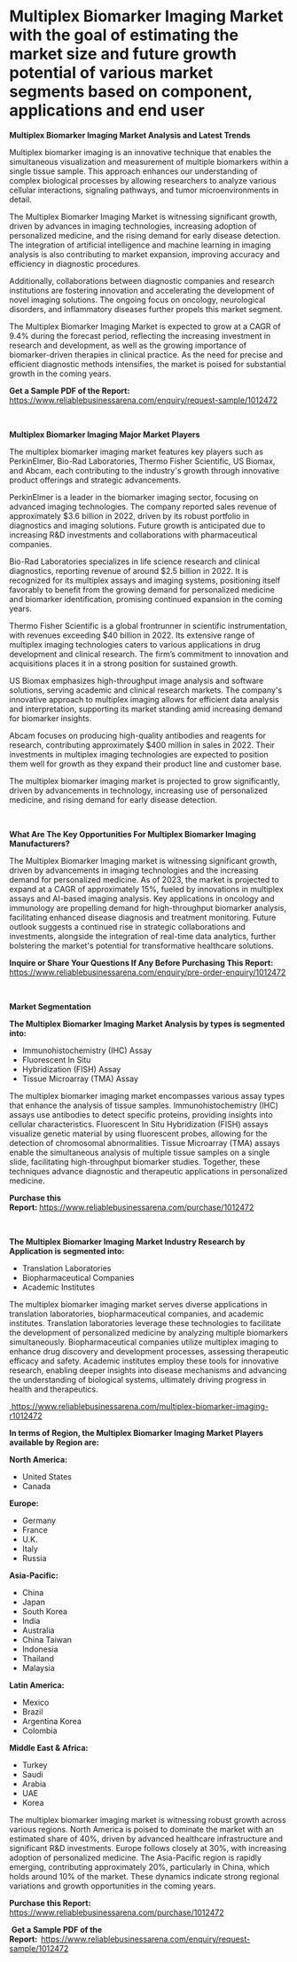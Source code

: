 <p><h1>Multiplex Biomarker Imaging Market with the goal of estimating the market size and future growth potential of various market segments based on component, applications and end user</h1></p><p><strong>Multiplex Biomarker Imaging Market Analysis and Latest Trends</strong></p>
<p><p>Multiplex biomarker imaging is an innovative technique that enables the simultaneous visualization and measurement of multiple biomarkers within a single tissue sample. This approach enhances our understanding of complex biological processes by allowing researchers to analyze various cellular interactions, signaling pathways, and tumor microenvironments in detail. </p><p>The Multiplex Biomarker Imaging Market is witnessing significant growth, driven by advances in imaging technologies, increasing adoption of personalized medicine, and the rising demand for early disease detection. The integration of artificial intelligence and machine learning in imaging analysis is also contributing to market expansion, improving accuracy and efficiency in diagnostic procedures.</p><p>Additionally, collaborations between diagnostic companies and research institutions are fostering innovation and accelerating the development of novel imaging solutions. The ongoing focus on oncology, neurological disorders, and inflammatory diseases further propels this market segment. </p><p>The Multiplex Biomarker Imaging Market is expected to grow at a CAGR of 9.4% during the forecast period, reflecting the increasing investment in research and development, as well as the growing importance of biomarker-driven therapies in clinical practice. As the need for precise and efficient diagnostic methods intensifies, the market is poised for substantial growth in the coming years.</p></p>
<p><strong>Get a Sample PDF of the Report:&nbsp;</strong> <a href="https://www.reliablebusinessarena.com/enquiry/request-sample/1012472?utm_campaign=2632&utm_medium=2&utm_source=Github&utm_content=ia&utm_term=16042025&utm_id=multiplex-biomarker-imaging">https://www.reliablebusinessarena.com/enquiry/request-sample/1012472</a></p>
<p>&nbsp;</p>
<p><strong>Multiplex Biomarker Imaging Major Market Players</strong></p>
<p><p>The multiplex biomarker imaging market features key players such as PerkinElmer, Bio-Rad Laboratories, Thermo Fisher Scientific, US Biomax, and Abcam, each contributing to the industry's growth through innovative product offerings and strategic advancements.</p><p>PerkinElmer is a leader in the biomarker imaging sector, focusing on advanced imaging technologies. The company reported sales revenue of approximately $3.6 billion in 2022, driven by its robust portfolio in diagnostics and imaging solutions. Future growth is anticipated due to increasing R&D investments and collaborations with pharmaceutical companies.</p><p>Bio-Rad Laboratories specializes in life science research and clinical diagnostics, reporting revenue of around $2.5 billion in 2022. It is recognized for its multiplex assays and imaging systems, positioning itself favorably to benefit from the growing demand for personalized medicine and biomarker identification, promising continued expansion in the coming years.</p><p>Thermo Fisher Scientific is a global frontrunner in scientific instrumentation, with revenues exceeding $40 billion in 2022. Its extensive range of multiplex imaging technologies caters to various applications in drug development and clinical research. The firm’s commitment to innovation and acquisitions places it in a strong position for sustained growth.</p><p>US Biomax emphasizes high-throughput image analysis and software solutions, serving academic and clinical research markets. The company's innovative approach to multiplex imaging allows for efficient data analysis and interpretation, supporting its market standing amid increasing demand for biomarker insights.</p><p>Abcam focuses on producing high-quality antibodies and reagents for research, contributing approximately $400 million in sales in 2022. Their investments in multiplex imaging technologies are expected to position them well for growth as they expand their product line and customer base.</p><p>The multiplex biomarker imaging market is projected to grow significantly, driven by advancements in technology, increasing use of personalized medicine, and rising demand for early disease detection.</p></p>
<p>&nbsp;</p>
<p><strong>What Are The Key Opportunities For Multiplex Biomarker Imaging Manufacturers?</strong></p>
<p><p>The Multiplex Biomarker Imaging market is witnessing significant growth, driven by advancements in imaging technologies and the increasing demand for personalized medicine. As of 2023, the market is projected to expand at a CAGR of approximately 15%, fueled by innovations in multiplex assays and AI-based imaging analysis. Key applications in oncology and immunology are propelling demand for high-throughput biomarker analysis, facilitating enhanced disease diagnosis and treatment monitoring. Future outlook suggests a continued rise in strategic collaborations and investments, alongside the integration of real-time data analytics, further bolstering the market's potential for transformative healthcare solutions.</p></p>
<p><strong>Inquire or Share Your Questions If Any Before Purchasing This Report:</strong> <a href="https://www.reliablebusinessarena.com/enquiry/pre-order-enquiry/1012472?utm_campaign=2632&utm_medium=2&utm_source=Github&utm_content=ia&utm_term=16042025&utm_id=multiplex-biomarker-imaging">https://www.reliablebusinessarena.com/enquiry/pre-order-enquiry/1012472</a></p>
<p>&nbsp;</p>
<p><strong>Market Segmentation</strong></p>
<p><strong>The Multiplex Biomarker Imaging Market Analysis by types is segmented into:</strong></p>
<p><ul><li>Immunohistochemistry (IHC) Assay</li><li>Fluorescent In Situ</li><li>Hybridization (FISH) Assay</li><li>Tissue Microarray (TMA) Assay</li></ul></p>
<p><p>The multiplex biomarker imaging market encompasses various assay types that enhance the analysis of tissue samples. Immunohistochemistry (IHC) assays use antibodies to detect specific proteins, providing insights into cellular characteristics. Fluorescent In Situ Hybridization (FISH) assays visualize genetic material by using fluorescent probes, allowing for the detection of chromosomal abnormalities. Tissue Microarray (TMA) assays enable the simultaneous analysis of multiple tissue samples on a single slide, facilitating high-throughput biomarker studies. Together, these techniques advance diagnostic and therapeutic applications in personalized medicine.</p></p>
<p><strong>Purchase this Report:&nbsp;</strong><a href="https://www.reliablebusinessarena.com/purchase/1012472?utm_campaign=2632&utm_medium=2&utm_source=Github&utm_content=ia&utm_term=16042025&utm_id=multiplex-biomarker-imaging">https://www.reliablebusinessarena.com/purchase/1012472</a></p>
<p>&nbsp;</p>
<p><strong>The Multiplex Biomarker Imaging Market Industry Research by Application is segmented into:</strong></p>
<p><ul><li>Translation Laboratories</li><li>Biopharmaceutical Companies</li><li>Academic Institutes</li></ul></p>
<p><p>The multiplex biomarker imaging market serves diverse applications in translation laboratories, biopharmaceutical companies, and academic institutes. Translation laboratories leverage these technologies to facilitate the development of personalized medicine by analyzing multiple biomarkers simultaneously. Biopharmaceutical companies utilize multiplex imaging to enhance drug discovery and development processes, assessing therapeutic efficacy and safety. Academic institutes employ these tools for innovative research, enabling deeper insights into disease mechanisms and advancing the understanding of biological systems, ultimately driving progress in health and therapeutics.</p></p>
<p><a href="https://www.reliablebusinessarena.com/multiplex-biomarker-imaging-r1012472?utm_campaign=2632&utm_medium=2&utm_source=Github&utm_content=ia&utm_term=16042025&utm_id=multiplex-biomarker-imaging">&nbsp;https://www.reliablebusinessarena.com/multiplex-biomarker-imaging-r1012472</a></p>
<p><strong>In terms of Region, the Multiplex Biomarker Imaging Market Players available by Region are:</strong></p>
<p>
    <p> <strong> North America: </strong>
        <ul>
            <li>United States</li>
            <li>Canada</li>
        </ul>
        </p> 
    <p> <strong> Europe: </strong>
        <ul>
            <li>Germany</li>
            <li>France</li>
            <li>U.K.</li>
            <li>Italy</li>
            <li>Russia</li>
        </ul>
        </p> 
    <p> <strong> Asia-Pacific: </strong>
        <ul>
            <li>China</li>
            <li>Japan</li>
            <li>South Korea</li>
            <li>India</li>
            <li>Australia</li>
            <li>China Taiwan</li>
            <li>Indonesia</li>
            <li>Thailand</li>
            <li>Malaysia</li>
        </ul>
        </p> 
    <p> <strong> Latin America: </strong>
        <ul>
            <li>Mexico</li>
            <li>Brazil</li>
            <li>Argentina Korea</li>
            <li>Colombia</li>
        </ul>
        </p> 
    <p> <strong> Middle East & Africa: </strong>
        <ul>
            <li>Turkey</li>
            <li>Saudi</li>
            <li>Arabia</li>
            <li>UAE</li>
            <li>Korea</li>
        </ul>
    </p>
    </p>
<p><p>The multiplex biomarker imaging market is witnessing robust growth across various regions. North America is poised to dominate the market with an estimated share of 40%, driven by advanced healthcare infrastructure and significant R&D investments. Europe follows closely at 30%, with increasing adoption of personalized medicine. The Asia-Pacific region is rapidly emerging, contributing approximately 20%, particularly in China, which holds around 10% of the market. These dynamics indicate strong regional variations and growth opportunities in the coming years.</p></p>
<p><strong>Purchase this Report: </strong><a href="https://www.reliablebusinessarena.com/purchase/1012472?utm_campaign=2632&utm_medium=2&utm_source=Github&utm_content=ia&utm_term=16042025&utm_id=multiplex-biomarker-imaging">https://www.reliablebusinessarena.com/purchase/1012472</a></p>
<p>&nbsp;<strong>Get a Sample PDF of the Report:&nbsp;&nbsp;</strong><a href="https://www.reliablebusinessarena.com/enquiry/request-sample/1012472?utm_campaign=2632&utm_medium=2&utm_source=Github&utm_content=ia&utm_term=16042025&utm_id=multiplex-biomarker-imaging">https://www.reliablebusinessarena.com/enquiry/request-sample/1012472</a></p>
<p><strong></strong></p>
<p><p></p><p></p><p></p></p>